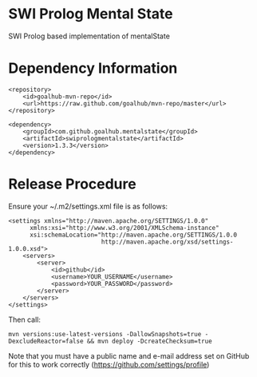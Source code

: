 SWI Prolog Mental State
===========

SWI Prolog based implementation of mentalState

Dependency Information
=============

```
<repository>
	<id>goalhub-mvn-repo</id>
	<url>https://raw.github.com/goalhub/mvn-repo/master</url>
</repository>

```

```
<dependency>
	<groupId>com.github.goalhub.mentalstate</groupId>
	<artifactId>swiprologmentalstate</artifactId>
	<version>1.3.3</version>
</dependency>
```	

Release Procedure
=============

Ensure your ~/.m2/settings.xml file is as follows:

```
<settings xmlns="http://maven.apache.org/SETTINGS/1.0.0"
      xmlns:xsi="http://www.w3.org/2001/XMLSchema-instance"
      xsi:schemaLocation="http://maven.apache.org/SETTINGS/1.0.0
                          http://maven.apache.org/xsd/settings-1.0.0.xsd">
	<servers>
		<server>
   			<id>github</id>
   			<username>YOUR_USERNAME</username>
   			<password>YOUR_PASSWORD</password>
		</server>
	</servers>
</settings>
```

Then call:

```
mvn versions:use-latest-versions -DallowSnapshots=true -DexcludeReactor=false && mvn deploy -DcreateChecksum=true
```

Note that you must have a public name and e-mail address set on GitHub for this to work correctly (https://github.com/settings/profile)
